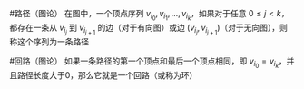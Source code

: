 #路径（图论） 在图中，一个顶点序列 $v_{i_0}, v_{i_1}, ..., v_{i_k}$，如果对于任意 $0 \le j < k$，都存在一条从 $v_{i_j}$ 到 $v_{i_{j+1}}$ 的边（对于有向图）或边 $(v_{i_j}, v_{i_{j+1}})$（对于无向图），则称这个序列为一条路径  

#回路（图论） 如果一条路径的第一个顶点和最后一个顶点相同，即 $v_{i_0} = v_{i_k}$，并且路径长度大于0，那么它就是一个回路（或称为环） 